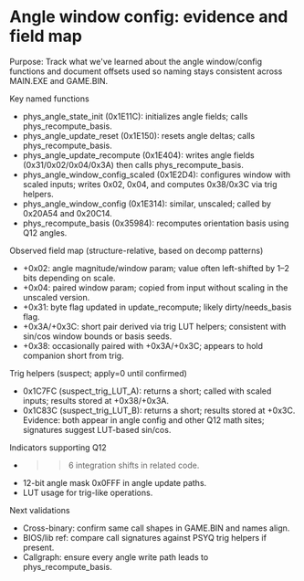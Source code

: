 # Angle window config: evidence and field map

Purpose: Track what we've learned about the angle window/config functions and document offsets used so naming stays consistent across MAIN.EXE and GAME.BIN.

Key named functions

- phys_angle_state_init (0x1E11C): initializes angle fields; calls phys_recompute_basis.
- phys_angle_update_reset (0x1E150): resets angle deltas; calls phys_recompute_basis.
- phys_angle_update_recompute (0x1E404): writes angle fields (0x31/0x02/0x04/0x3A) then calls phys_recompute_basis.
- phys_angle_window_config_scaled (0x1E2D4): configures window with scaled inputs; writes 0x02, 0x04, and computes 0x38/0x3C via trig helpers.
- phys_angle_window_config (0x1E314): similar, unscaled; called by 0x20A54 and 0x20C14.
- phys_recompute_basis (0x35984): recomputes orientation basis using Q12 angles.

Observed field map (structure-relative, based on decomp patterns)

- +0x02: angle magnitude/window param; value often left-shifted by 1–2 bits depending on scale.
- +0x04: paired window param; copied from input without scaling in the unscaled version.
- +0x31: byte flag updated in update_recompute; likely dirty/needs_basis flag.
- +0x3A/+0x3C: short pair derived via trig LUT helpers; consistent with sin/cos window bounds or basis seeds.
- +0x38: occasionally paired with +0x3A/+0x3C; appears to hold companion short from trig.

Trig helpers (suspect; apply=0 until confirmed)

- 0x1C7FC (suspect_trig_LUT_A): returns a short; called with scaled inputs; results stored at +0x38/+0x3A.
- 0x1C83C (suspect_trig_LUT_B): returns a short; results stored at +0x3C.
Evidence: both appear in angle config and other Q12 math sites; signatures suggest LUT-based sin/cos.

Indicators supporting Q12

- >>6 integration shifts in related code.
- 12-bit angle mask 0x0FFF in angle update paths.
- LUT usage for trig-like operations.

Next validations

- Cross-binary: confirm same call shapes in GAME.BIN and names align.
- BIOS/lib ref: compare call signatures against PSYQ trig helpers if present.
- Callgraph: ensure every angle write path leads to phys_recompute_basis.
